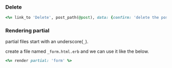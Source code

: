 
### Delete

```rb
<%= link_to 'Delete', post_path(@post), data: {confirm: 'delete the post?'}, method: :delete %>
```

### Rendering partial

partial files start with an underscore(`_`).

create a file named `_form.html.erb` and we can use it like the below.

```rb
<%= render partial: 'form' %>
```